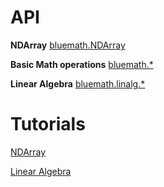 
API
===

**NDArray**  [bluemath.NDArray](./classes/_basic_ndarray_.ndarray.html)

**Basic Math operations**  [bluemath.*](./modules/_ops_.html)

**Linear Algebra**  [bluemath.linalg.*](./modules/_linalg_operations_.html)

Tutorials
===

[NDArray](https://github.com/bluemathsoft/bluemath/wiki/NDArray)

[Linear Algebra](https://github.com/bluemathsoft/bluemath/wiki/linalg)
